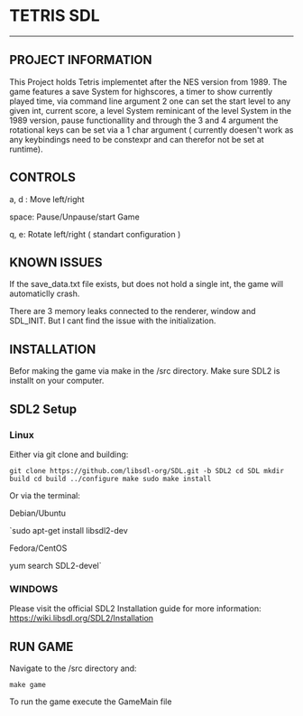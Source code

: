 # TETRIS SDL
- - - -

## PROJECT INFORMATION

This Project holds Tetris implementet after the NES version from 1989.
The game features a save System for highscores, a timer to show currently played time,
via command line argument 2 one can set the start level to any given int,
current score, a level System reminicant of the level System in the 1989 version,
pause functionallity and through the 3 and 4 argument the rotational keys can be set via a 1 char argument ( currently doesen't work as any keybindings need to be constexpr and can therefor not be set at runtime).

## CONTROLS

a, d : Move left/right

space: Pause/Unpause/start Game

q, e: Rotate left/right ( standart configuration )


## KNOWN ISSUES

If the save_data.txt file exists, but does not hold a single int,
the game will automaticlly crash.

There are 3 memory leaks connected to the renderer, window and SDL_INIT.
But I cant find the issue with the initialization.

## INSTALLATION

Befor making the game via make in the /src directory. 
Make sure SDL2 is installt on your computer.

## SDL2 Setup

### Linux

Either via git clone and building:

`git clone https://github.com/libsdl-org/SDL.git -b SDL2
cd SDL
mkdir build
cd build
../configure
make
sudo make install`

Or via the terminal:

Debian/Ubuntu

`sudo apt-get install libsdl2-dev

Fedora/CentOS

yum search SDL2-devel`

### WINDOWS

Please visit the official SDL2 Installation guide for more information:
https://wiki.libsdl.org/SDL2/Installation

## RUN GAME

Navigate to the /src directory and:

`make game`

To run the game execute the GameMain file